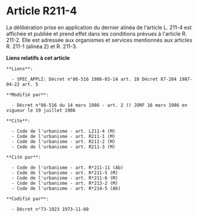 # Article R211-4

La délibération prise en application du dernier alinéa de l'article L. 211-4 est affichée et publiée et prend effet dans les
conditions prévues à l'article R. 211-2. Elle est adressée aux organismes et services mentionnés aux articles R. 211-1
(alinéa 2) et R. 211-3.

**Liens relatifs à cet article**

	**Liens**:

	  - SPEC_APPLI: Décret n°86-516 1986-03-14 art. 10 Décret 87-284 1987-04-22 art. 5

	**Modifié par**:

	  - Décret n°86-516 du 14 mars 1986 - art. 2 () JORF 16 mars 1986 en vigueur le 19 juillet 1986

	**Cite**:

	  - Code de l'urbanisme - art. L211-4 (M)
	  - Code de l'urbanisme - art. R211-1 (M)
	  - Code de l'urbanisme - art. R211-2 (M)
	  - Code de l'urbanisme - art. R211-3 (M)

	**Cité par**:

	  - Code de l'urbanisme - art. R*211-11 (Ab)
	  - Code de l'urbanisme - art. R*211-5 (M)
	  - Code de l'urbanisme - art. R*211-6 (M)
	  - Code de l'urbanisme - art. R*213-2 (M)
	  - Code de l'urbanisme - art. R*214-5 (Ab)

	**Codifié par**:

	  - Décret n°73-1023 1973-11-08
